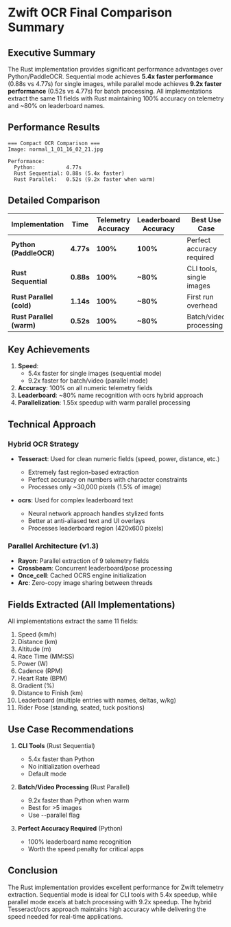 # Zwift OCR Final Comparison Summary

## Executive Summary

The Rust implementation provides significant performance advantages over Python/PaddleOCR. Sequential mode achieves **5.4x faster performance** (0.88s vs 4.77s) for single images, while parallel mode achieves **9.2x faster performance** (0.52s vs 4.77s) for batch processing. All implementations extract the same 11 fields with Rust maintaining 100% accuracy on telemetry and ~80% on leaderboard names.

## Performance Results

```
=== Compact OCR Comparison ===
Image: normal_1_01_16_02_21.jpg

Performance:
  Python:          4.77s
  Rust Sequential: 0.88s (5.4x faster)
  Rust Parallel:   0.52s (9.2x faster when warm)
```

## Detailed Comparison

| Implementation | Time | Telemetry Accuracy | Leaderboard Accuracy | Best Use Case |
|----------------|------|-------------------|---------------------|---------------|
| **Python (PaddleOCR)** | **4.77s** | **100%** | **100%** | Perfect accuracy required |
| **Rust Sequential** | **0.88s** | **100%** | **~80%** | CLI tools, single images |
| **Rust Parallel (cold)** | **1.14s** | **100%** | **~80%** | First run overhead |
| **Rust Parallel (warm)** | **0.52s** | **100%** | **~80%** | Batch/video processing |

## Key Achievements

1. **Speed**: 
   - 5.4x faster for single images (sequential mode)
   - 9.2x faster for batch/video (parallel mode)
2. **Accuracy**: 100% on all numeric telemetry fields
3. **Leaderboard**: ~80% name recognition with ocrs hybrid approach
4. **Parallelization**: 1.55x speedup with warm parallel processing

## Technical Approach

### Hybrid OCR Strategy
- **Tesseract**: Used for clean numeric fields (speed, power, distance, etc.)
  - Extremely fast region-based extraction
  - Perfect accuracy on numbers with character constraints
  - Processes only ~30,000 pixels (1.5% of image)

- **ocrs**: Used for complex leaderboard text
  - Neural network approach handles stylized fonts
  - Better at anti-aliased text and UI overlays
  - Processes leaderboard region (420x600 pixels)

### Parallel Architecture (v1.3)
- **Rayon**: Parallel extraction of 9 telemetry fields
- **Crossbeam**: Concurrent leaderboard/pose processing
- **Once_cell**: Cached OCRS engine initialization
- **Arc**: Zero-copy image sharing between threads

## Fields Extracted (All Implementations)

All implementations extract the same 11 fields:
1. Speed (km/h)
2. Distance (km)
3. Altitude (m)
4. Race Time (MM:SS)
5. Power (W)
6. Cadence (RPM)
7. Heart Rate (BPM)
8. Gradient (%)
9. Distance to Finish (km)
10. Leaderboard (multiple entries with names, deltas, w/kg)
11. Rider Pose (standing, seated, tuck positions)

## Use Case Recommendations

1. **CLI Tools** (Rust Sequential)
   - 5.4x faster than Python
   - No initialization overhead
   - Default mode

2. **Batch/Video Processing** (Rust Parallel)
   - 9.2x faster than Python when warm
   - Best for >5 images
   - Use --parallel flag

3. **Perfect Accuracy Required** (Python)
   - 100% leaderboard name recognition
   - Worth the speed penalty for critical apps

## Conclusion

The Rust implementation provides excellent performance for Zwift telemetry extraction. Sequential mode is ideal for CLI tools with 5.4x speedup, while parallel mode excels at batch processing with 9.2x speedup. The hybrid Tesseract/ocrs approach maintains high accuracy while delivering the speed needed for real-time applications.
